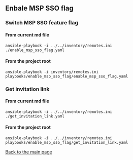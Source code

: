 ## Enbale MSP SSO flag

### Switch MSP SSO feature flag

#### From current md file

```shell
ansible-playbook -i ../../inventory/remotes.ini ./enable_msp_sso_flag.yaml
```

#### From the project root

```shell
ansible-playbook -i inventory/remotes.ini playbooks/enable_msp_sso_flag/enable_msp_sso_flag.yaml
```

### Get invitation link

#### From current md file

```shell
ansible-playbook -i ../../inventory/remotes.ini ./get_invitation_link.yaml
```

#### From the project root

```shell
ansible-playbook -i ../../inventory/remotes.ini playbooks/enable_msp_sso_flag/get_invitation_link.yaml
```

[Back to the main page](../../readme.md)
